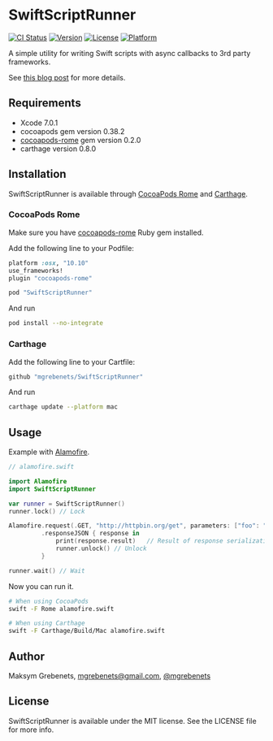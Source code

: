 # SwiftScriptRunner

[![CI Status](http://img.shields.io/travis/mgrebenets/SwiftScriptRunner.svg?style=flat)](https://travis-ci.org/mgrebenets/SwiftScriptRunner)
[![Version](https://img.shields.io/cocoapods/v/SwiftScriptRunner.svg?style=flat)](http://cocoapods.org/pods/SwiftScriptRunner)
[![License](https://img.shields.io/cocoapods/l/SwiftScriptRunner.svg?style=flat)](http://cocoapods.org/pods/SwiftScriptRunner)
[![Platform](https://img.shields.io/cocoapods/p/SwiftScriptRunner.svg?style=flat)](http://cocoapods.org/pods/SwiftScriptRunner)

A simple utility for writing Swift scripts with async callbacks to 3rd party frameworks.

See [this blog post](http://mgrebenets.github.io/swift/2015/10/08/async-swift-scripting/) for more details.

## Requirements

- Xcode 7.0.1
- cocoapods gem version 0.38.2
- [cocoapods-rome](https://github.com/neonichu/Rome) gem version 0.2.0
- carthage version 0.8.0

## Installation

SwiftScriptRunner is available through [CocoaPods Rome](https://github.com/neonichu/Rome) and [Carthage](https://github.com/Carthage/Carthage).

### CocoaPods Rome

Make sure you have [cocoapods-rome](https://github.com/neonichu/Rome) Ruby gem installed.

Add the following line to your Podfile:

```ruby
platform :osx, "10.10"
use_frameworks!
plugin "cocoapods-rome"

pod "SwiftScriptRunner"
```

And run

```bash
pod install --no-integrate
```

### Carthage

Add the following line to your Cartfile:

```ruby
github "mgrebenets/SwiftScriptRunner"
```

And run

```bash
carthage update --platform mac
```

## Usage

Example with [Alamofire](https://github.com/Alamofire/Alamofire).

```swift
// alamofire.swift

import Alamofire
import SwiftScriptRunner

var runner = SwiftScriptRunner()
runner.lock() // Lock

Alamofire.request(.GET, "http://httpbin.org/get", parameters: ["foo": "bar"])
         .responseJSON { response in
             print(response.result)   // Result of response serialization
             runner.unlock() // Unlock
         }

runner.wait() // Wait
```

Now you can run it.

```bash
# When using CocoaPods
swift -F Rome alamofire.swift

# When using Carthage
swift -F Carthage/Build/Mac alamofire.swift
```

## Author

Maksym Grebenets, mgrebenets@gmail.com, [@mgrebenets](https://twitter.com/mgrebenets)

## License

SwiftScriptRunner is available under the MIT license. See the LICENSE file for more info.
